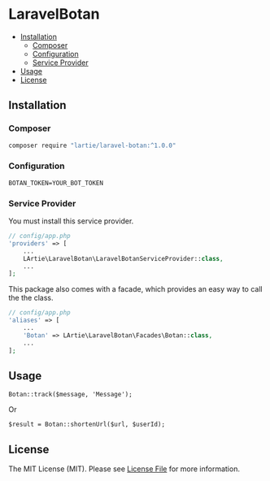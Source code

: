 # LaravelBotan

- [Installation](#installation)
    - [Composer](#composer)
    - [Configuration](#configuration)
    - [Service Provider](#service-provider)
- [Usage](#usage)
- [License](#license)

## Installation

### Composer
```bash
composer require "lartie/laravel-botan:^1.0.0"
```

### Configuration

    BOTAN_TOKEN=YOUR_BOT_TOKEN

### Service Provider

You must install this service provider.
```php
// config/app.php
'providers' => [
    ...
    LArtie\LaravelBotan\LaravelBotanServiceProvider::class,
    ...
];
```
This package also comes with a facade, which provides an easy way to call the the class.
```php
// config/app.php
'aliases' => [
    ...
    'Botan' => LArtie\LaravelBotan\Facades\Botan::class,
    ...
];
```

## Usage

    Botan::track($message, 'Message');

Or

    $result = Botan::shortenUrl($url, $userId);

## License

The MIT License (MIT). Please see [License File](LICENSE.md) for more information.